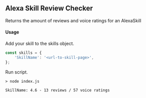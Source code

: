 ## Alexa Skill Review Checker

Returns the amount of reviews and voice ratings for an AlexaSkill

#### Usage

Add your skill to the skills object.
```javascript
const skills = {
    'SkillName': '<url-to-skill-page>',
};
```

Run script.
```shell script
> node index.js

SkillName: 4.6 - 13 reviews / 57 voice ratings
```


